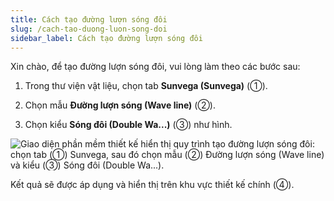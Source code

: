 ```yaml
---
title: Cách tạo đường lượn sóng đôi
slug: /cach-tao-duong-luon-song-doi
sidebar_label: Cách tạo đường lượn sóng đôi
---
```


Xin chào, để tạo đường lượn sóng đôi, vui lòng làm theo các bước sau:

1. Trong thư viện vật liệu, chọn tab **Sunvega (Sunvega)** (①).

2. Chọn mẫu **Đường lượn sóng (Wave line)** (②).

3. Chọn kiểu **Sóng đôi (Double Wa...)** (③) như hình.

![Giao diện phần mềm thiết kế hiển thị quy trình tạo đường lượn sóng đôi: chọn tab (①) Sunvega, sau đó chọn mẫu (②) Đường lượn sóng (Wave line) và kiểu (③) Sóng đôi (Double Wa...).](https://storage.googleapis.com/jegavn_kb/images/ce22f2a9-6904-450a-88c0-862a3be58138.png)

Kết quả sẽ được áp dụng và hiển thị trên khu vực thiết kế chính (④).